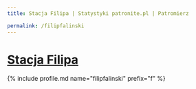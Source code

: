 ```yaml
---
title: Stacja Filipa | Statystyki patronite.pl | Patromierz

permalink: /filipfalinski
---
```


# [Stacja Filipa](https://patronite.pl/filipfalinski)

{% include profile.md name="filipfalinski" prefix="f" %}
